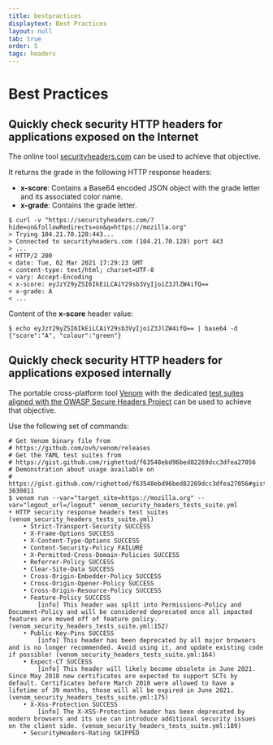 ```yaml
---
title: bestpractices
displaytext: Best Practices
layout: null
tab: true
order: 5
tags: headers
---
```


# Best Practices

## Quickly check security HTTP headers for applications exposed on the Internet

The online tool [securityheaders.com](https://securityheaders.com) can be used to achieve that objective.

It returns the grade in the following HTTP response headers:

- **x-score**: Contains a Base64 encoded JSON object with the grade letter and its associated color name.
- **x-grade**: Contains the grade letter.

```shell
$ curl -v "https://securityheaders.com/?hide=on&followRedirects=on&q=https://mozilla.org"
> Trying 104.21.70.128:443...
> Connected to securityheaders.com (104.21.70.128) port 443
> ...
< HTTP/2 200
< date: Tue, 02 Mar 2021 17:29:23 GMT
< content-type: text/html; charset=UTF-8
< vary: Accept-Encoding
< x-score: eyJzY29yZSI6IkEiLCAiY29sb3VyIjoiZ3JlZW4ifQ==
< x-grade: A
< ...
```

Content of the **x-score** header value:

```shell
$ echo eyJzY29yZSI6IkEiLCAiY29sb3VyIjoiZ3JlZW4ifQ== | base64 -d
{"score":"A", "colour":"green"}
```

## Quickly check security HTTP headers for applications exposed internally

The portable cross-platform tool [Venom](https://github.com/ovh/venom) with the dedicated [test suites aligned with the OWASP Secure Headers Project](https://gist.github.com/righettod/f63548ebd96bed82269dcc3dfea27056) can be used to achieve that objective.

Use the following set of commands:

```shell
# Get Venom binary file from 
# https://github.com/ovh/venom/releases
# Get the YAML test suites from
# https://gist.github.com/righettod/f63548ebd96bed82269dcc3dfea27056
# Demonstration about usage available on
# https://gist.github.com/righettod/f63548ebd96bed82269dcc3dfea27056#gistcomment-3630811
$ venom run --var="target_site=https://mozilla.org" --var="logout_url=/logout" venom_security_headers_tests_suite.yml
• HTTP security response headers test suites (venom_security_headers_tests_suite.yml)
    • Strict-Transport-Security SUCCESS
    • X-Frame-Options SUCCESS
    • X-Content-Type-Options SUCCESS
    • Content-Security-Policy FAILURE
    • X-Permitted-Cross-Domain-Policies SUCCESS
    • Referrer-Policy SUCCESS
    • Clear-Site-Data SUCCESS
    • Cross-Origin-Embedder-Policy SUCCESS
    • Cross-Origin-Opener-Policy SUCCESS
    • Cross-Origin-Resource-Policy SUCCESS
    • Feature-Policy SUCCESS
        [info] This header was split into Permissions-Policy and Document-Policy and will be considered deprecated once all impacted features are moved off of feature policy. (venom_security_headers_tests_suite.yml:152)
    • Public-Key-Pins SUCCESS
        [info] This header has been deprecated by all major browsers and is no longer recommended. Avoid using it, and update existing code if possible! (venom_security_headers_tests_suite.yml:164)
    • Expect-CT SUCCESS
        [info] This header will likely become obsolete in June 2021. Since May 2018 new certificates are expected to support SCTs by default. Certificates before March 2018 were allowed to have a lifetime of 39 months, those will all be expired in June 2021. (venom_security_headers_tests_suite.yml:175)
    • X-Xss-Protection SUCCESS
        [info] The X-XSS-Protection header has been deprecated by modern browsers and its use can introduce additional security issues on the client side. (venom_security_headers_tests_suite.yml:189)
    • SecurityHeaders-Rating SKIPPED
```

